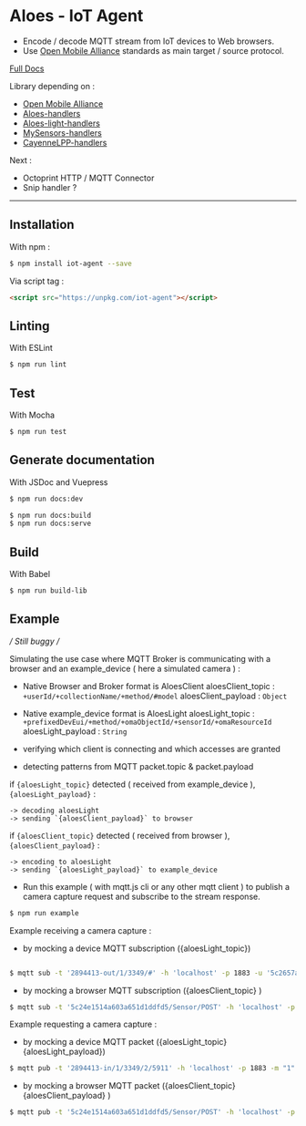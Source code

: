 # Aloes - IoT Agent

- Encode / decode MQTT stream from IoT devices to Web browsers.
- Use [Open Mobile Alliance](http://www.openmobilealliance.org/wp/OMNA/LwM2M/LwM2MRegistry.html) standards as main target / source protocol.

[Full Docs](https://aloes.frama.io/iot-agent/)

Library depending on :

- [Open Mobile Alliance](http://www.openmobilealliance.org/wp/OMNA/LwM2M/LwM2MRegistry.html)
- [Aloes-handlers](https://www.npmjs.com/package/aloes-handlers)
- [Aloes-light-handlers](https://framagit.org/aloes/aloes-light-handlers)
- [MySensors-handlers](https://framagit.org/aloes/mysensors-handlers)
- [CayenneLPP-handlers](https://framagit.org/aloes/cayennelpp-handlers)

Next :

- Octoprint HTTP / MQTT Connector
- Snip handler ?

---

## Installation

With npm :

```bash
$ npm install iot-agent --save
```

Via script tag :

```html
<script src="https://unpkg.com/iot-agent"></script>
```

## Linting

With ESLint

```bash
$ npm run lint
```

## Test

With Mocha

```bash
$ npm run test
```

## Generate documentation

With JSDoc and Vuepress

```bash
$ npm run docs:dev
```

```bash
$ npm run docs:build
$ npm run docs:serve
```

## Build

With Babel

```bash
$ npm run build-lib
```

## Example

_/ Still buggy /_

Simulating the use case where MQTT Broker is communicating with a browser and an example_device ( here a simulated camera ) :

- Native Browser and Broker format is AloesClient
  aloesClient_topic : `+userId/+collectionName/+method/#model`
  aloesClient_payload : `Object`

- Native example_device format is AloesLight
  aloesLight_topic : `+prefixedDevEui/+method/+omaObjectId/+sensorId/+omaResourceId`
  aloesLight_payload : `String`

- verifying which client is connecting and which accesses are granted

- detecting patterns from MQTT packet.topic & packet.payload

if `{aloesLight_topic}` detected ( received from example_device ), `{aloesLight_payload}` :

    -> decoding aloesLight
    -> sending `{aloesClient_payload}` to browser

if `{aloesClient_topic}` detected ( received from browser ), `{aloesClient_payload}` :

    -> encoding to aloesLight
    -> sending `{aloesLight_payload}` to example_device

- Run this example ( with mqtt.js cli or any other mqtt client ) to publish a camera capture request and subscribe to the stream response.

```bash
$ npm run example
```

Example receiving a camera capture :

- by mocking a device MQTT subscription ({aloesLight_topic})

```bash

$ mqtt sub -t '2894413-out/1/3349/#' -h 'localhost' -p 1883 -u '5c2657ad36bb1052f87cf417' -P 'ACSk0JG16GGBudI1CW4fYIYeVsUGTFOpyXxTckamKdznED1CGEBcYLLm7SrCNo6g'
```

- by mocking a browser MQTT subscription ({aloesClient_topic} )

```bash
$ mqtt sub -t '5c24e1514a603a651d1ddfd5/Sensor/POST' -h 'localhost' -p 1883 -u '5c24e1514a603a651d1ddfd5' -P 'DregdyAV9eE5WLQtUl82mVh6uzcYSsJjXx0Kf8TcXB7SSYRpysEJ1OfPuWUlNiyZ'
```

Example requesting a camera capture :

- by mocking a device MQTT packet ({aloesLight_topic}{aloesLight_payload})

```bash
$ mqtt pub -t '2894413-in/1/3349/2/5911' -h 'localhost' -p 1883 -m "1" -u '5c2657ad36bb1052f87cf417' -P 'ACSk0JG16GGBudI1CW4fYIYeVsUGTFOpyXxTckamKdznED1CGEBcYLLm7SrCNo6g'
```

- by mocking a browser MQTT packet ({aloesClient_topic}{aloesClient_payload} )

```bash
$ mqtt pub -t '5c24e1514a603a651d1ddfd5/Sensor/POST' -h 'localhost' -p 1883 -m '{"id": "5c62c4de3c6d59223afdf891","name": "Bitmap", "type": 3349, "devEui": "2894413", "resources": { "5750": "app-name", "5910": null, "5911": true, "5912": "" }, "value": true, "resource": 5911, "frameCounter": 248, "transportProtocol": "aloesLight", "messageProtocol": "aloesLight", "protocolVersion": "", "nativeSensorId": "2", "nativeNodeId": "", "nativeType": 3349, "nativeResource": 5910, "accountId": "5c24e1514a603a651d1ddfd5", "deviceId": "5c2657ad36bb1052f87cf417", "inPrefix": "-in", "outPrefix": "-out"}' -u '5c24e1514a603a651d1ddfd5' -P 'DregdyAV9eE5WLQtUl82mVh6uzcYSsJjXx0Kf8TcXB7SSYRpysEJ1OfPuWUlNiyZ'

```
